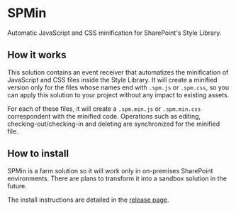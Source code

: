 # SPMin
Automatic JavaScript and CSS minification for SharePoint's Style Library.

## How it works
This solution contains an event receiver that automatizes the minification of JavaScript and CSS files inside the
Style Library. It will create a minified version only for the files whose names end with `.spm.js` or `.spm.css`,
so you can apply this solution to your project without any impact to existing assets.

For each of these files, it will create a `.spm.min.js` or `.spm.min.css` correspondent with the minified code. Operations
such as editing, checking-out/checking-in and deleting are synchronized for the minified file.

## How to install
SPMin is a farm solution so it will work only in on-premises SharePoint environments. There are plans to transform it into
a sandbox solution in the future.

The install instructions are detailed in the [release page](https://github.com/ghsehn/SPMin/releases/latest).
